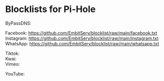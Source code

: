 # Blocklists for Pi-Hole

ByPassDNS: <br>

Facebook: https://github.com/EmbitServ/blocklist/raw/main/facebook.txt <br>
Instagram: https://github.com/EmbitServ/blocklist/raw/main/instagram.txt <br>
WhatsApp: https://github.com/EmbitServ/blocklist/raw/main/whatsapp.txt <br>

Tiktok:  <br>
Kwai:  <br>
Vimeo:  <br>

YouTube:  <br>

